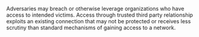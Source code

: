Adversaries may breach or otherwise leverage organizations who have access to intended victims. Access through trusted third party relationship exploits an existing connection that may not be protected or receives less scrutiny than standard mechanisms of gaining access to a network.
